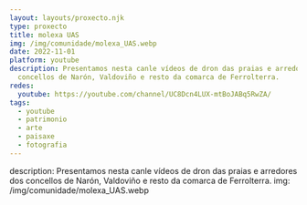 ```yaml
---
layout: layouts/proxecto.njk
type: proxecto
title: molexa UAS
img: /img/comunidade/molexa_UAS.webp
date: 2022-11-01
platform: youtube
description: Presentamos nesta canle vídeos de dron das praias e arredores dos
  concellos de Narón, Valdoviño e resto da comarca de Ferrolterra.
redes:
  youtube: https://youtube.com/channel/UC8Dcn4LUX-mtBoJABq5RwZA/
tags:
  - youtube
  - patrimonio
  - arte
  - paisaxe
  - fotografia
---
```

description: Presentamos nesta canle vídeos de dron das praias e arredores dos concellos de Narón, Valdoviño e resto da comarca de Ferrolterra.
img: /img/comunidade/molexa_UAS.webp
